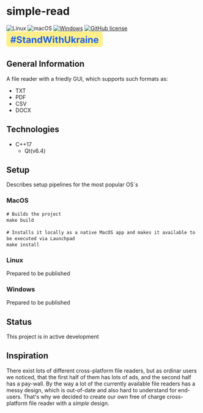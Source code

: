 # simple-read
![Linux](https://svgshare.com/i/Zhy.svg)
![macOS](https://svgshare.com/i/ZjP.svg)
[![Windows](https://svgshare.com/i/ZhY.svg)](https://svgshare.com/i/ZhY.svg)
[![GitHub license](https://img.shields.io/github/license/Naereen/StrapDown.js.svg)](https://github.com/Naereen/StrapDown.js/blob/master/LICENSE)
[![StandWithUkraine](https://raw.githubusercontent.com/vshymanskyy/StandWithUkraine/main/badges/StandWithUkraine.svg)](https://github.com/vshymanskyy/StandWithUkraine/blob/main/docs/README.md)

## General Information
A file reader with a friedly GUI, which supports such formats as:
- TXT
- PDF
- CSV
- DOCX

## Technologies
- C++17
  - Qt(v6.4)

## Setup
Describes setup pipelines for the most popular OS`s

### MacOS
```
# Builds the project
make build 

# Installs it locally as a native MacOS app and makes it available to be executed via Launchpad 
make install
```

### Linux

Prepared to be published

### Windows

Prepared to be published

## Status
This project is in active development

## Inspiration
There exist lots of different cross-platform file readers, but as ordinar users
we noticed, that the first half of them has lots of ads, and the second half has a pay-wall. By the way a lot of the currently available file readers has a messy design, which is out-of-date and also hard to understand for end-users.
That's why we decided to create our own free of charge cross-platform file reader with a _*simple*_ design. 
